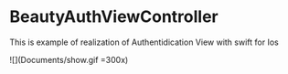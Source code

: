 # BeautyAuthViewController


This is example of realization of Authentidication View with swift for Ios


![](Documents/show.gif =300x)
